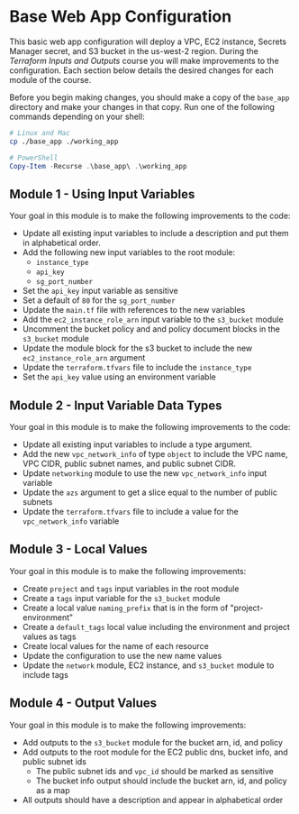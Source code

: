 # Base Web App Configuration

This basic web app configuration will deploy a VPC, EC2 instance, Secrets Manager secret, and S3 bucket in the us-west-2 region. During the *Terraform Inputs and Outputs* course you will make improvements to the configuration. Each section below details the desired changes for each module of the course.

Before you begin making changes, you should make a copy of the `base_app` directory and make your changes in that copy. Run one of the following commands depending on your shell:

```bash
# Linux and Mac
cp ./base_app ./working_app
```

```powershell
# PowerShell
Copy-Item -Recurse .\base_app\ .\working_app
```

## Module 1 - Using Input Variables

Your goal in this module is to make the following improvements to the code:

* Update all existing input variables to include a description and put them in alphabetical order.
* Add the following new input variables to the root module:
  * `instance_type`
  * `api_key`
  * `sg_port_number`
* Set the `api_key` input variable as sensitive
* Set a default of `80` for the `sg_port_number`
* Update the `main.tf` file with references to the new variables
* Add the `ec2_instance_role_arn` input variable to the `s3_bucket` module
* Uncomment the bucket policy and and policy document blocks in the `s3_bucket` module
* Update the module block for the s3 bucket to include the new `ec2_instance_role_arn` argument
* Update the `terraform.tfvars` file to include the `instance_type`
* Set the `api_key` value using an environment variable

## Module 2 - Input Variable Data Types

Your goal in this module is to make the following improvements to the code:

* Update all existing input variables to include a type argument.
* Add the new `vpc_network_info` of type `object` to include the VPC name, VPC CIDR, public subnet names, and public subnet CIDR.
* Update `networking` module to use the new `vpc_network_info` input variable
* Update the `azs` argument to get a slice equal to the number of public subnets
* Update the `terraform.tfvars` file to include a value for the `vpc_network_info` variable

## Module 3 - Local Values

Your goal in this module is to make the following improvements:

* Create `project` and `tags` input variables in the root module
* Create a `tags` input variable for the `s3_bucket` module
* Create a local value `naming_prefix` that is in the form of "project-environment"
* Create a `default_tags` local value including the environment and project values as tags
* Create local values for the name of each resource
* Update the configuration to use the new name values
* Update the `network` module, EC2 instance, and `s3_bucket` module to include tags

## Module 4 - Output Values

Your goal in this module is to make the following improvements:

* Add outputs to the `s3_bucket` module for the bucket arn, id, and policy
* Add outputs to the root module for the EC2 public dns, bucket info, and public subnet ids
  * The public subnet ids and `vpc_id` should be marked as sensitive
  * The bucket info output should include the bucket arn, id, and policy as a map
* All outputs should have a description and appear in alphabetical order
